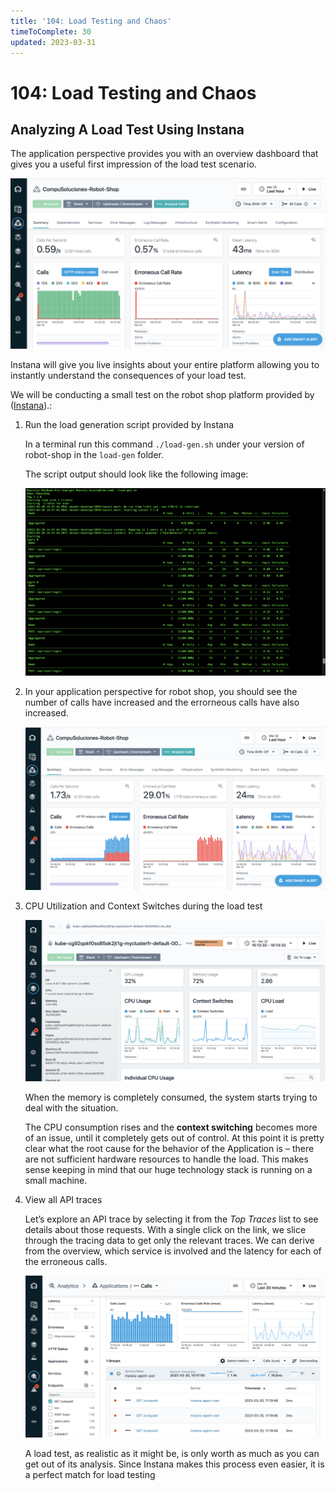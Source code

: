 ```yaml
---
title: '104: Load Testing and Chaos'
timeToComplete: 30
updated: 2023-03-31
---
```


# 104: Load Testing and Chaos

## Analyzing A Load Test Using Instana

The application perspective provides you with an overview dashboard that gives you a useful first impression of the load test scenario.

![](./images/104/application-perspective.png)

Instana will give you live insights about your entire platform allowing you to instantly understand the consequences of your load test.

We will be conducting a small test on the robot shop platform provided by ([Instana](https://github.com/instana/robot-shop/tree/master/load-gen)).:

1. Run the load generation script provided by Instana

   In a terminal run this command `./load-gen.sh` under your version of robot-shop in the `load-gen` folder.

   The script output should look like the following image:

   ![](./images/104/load-gen-script.png)

2. In your application perspective for robot shop, you should see the number of calls have increased and the errorneous calls have also increased.

   ![](./images/104/erroneous-calls.png)

3. CPU Utilization and Context Switches during the load test

   ![](./images/104/cpu-usage.png)

   When the memory is completely consumed, the system starts trying to deal with the situation.

   The CPU consumption rises and the **context switching** becomes more of an issue, until it completely gets out of control. At this point it is pretty clear what the root cause for the behavior of the Application is – there are not sufficient hardware resources to handle the load. This makes sense keeping in mind that our huge technology stack is running on a small machine.

4. View all API traces

   Let’s explore an API trace by selecting it from the _Top Traces_ list to see details about those requests.
   With a single click on the link, we slice through the tracing data to get only the relevant traces. We can derive from the overview, which service is involved and the latency for each of the erroneous calls.

   ![](./images/104/trace-calls.png)

   A load test, as realistic as it might be, is only worth as much as you can get out of its analysis. Since Instana makes this process even easier, it is a perfect match for load testing
